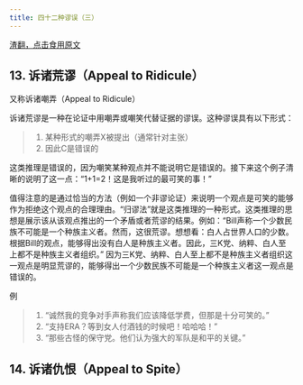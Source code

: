 ```yaml
---
title: 四十二种谬误（三）
---
```

[渣翻，点击食用原文](http://www.nizkor.org/features/fallacies/)



## 13. 诉诸荒谬（Appeal to Ridicule）

又称诉诸嘲弄（Appeal to Ridicule）

诉诸荒谬是一种在论证中用嘲弄或嘲笑代替证据的谬误。这种谬误具有以下形式：
> 1. 某种形式的嘲弄X被提出（通常针对主张）
> 2. 因此C是错误的

这类推理是错误的，因为嘲笑某种观点并不能说明它是错误的。接下来这个例子清晰的说明了这一点：“1+1=2！这是我听过的最可笑的事！”

值得注意的是通过恰当的方法（例如一个非谬论证）来说明一个观点是可笑的能够作为拒绝这个观点的合理理由。“归谬法”就是这类推理的一种形式。这类推理的思想是展示该从该观点推出的一个矛盾或者荒谬的结果。例如：“Bill声称一个少数民族不可能是一个种族主义者。然而，这很荒谬。想想看：白人占世界人口的少数。根据Bill的观点，能够得出没有白人是种族主义者。因此，三K党、纳粹、白人至上都不是种族主义者组织。”
因为三K党、纳粹、白人至上都不是种族主义者组织这一观点是明显荒谬的，能够得出一个少数民族不可能是一个种族主义者这一观点是错误的。

例
> 1. “诚然我的竞争对手声称我们应该降低学费，但那是十分可笑的。”
> 2. “支持ERA？等到女人付酒钱的时候吧！哈哈哈！”
> 3. “那些古怪的保守党。他们认为强大的军队是和平的关键。”

## 14. 诉诸仇恨（Appeal to Spite）
